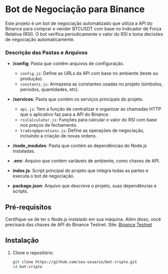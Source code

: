 # Bot de Negociação para Binance 

Este projeto é um bot de negociação automatizado que utiliza a API do Binance para comprar e vender BTCUSDT com base no Indicador de Força Relativa (RSI). O bot verifica periodicamente o valor do RSI e toma decisões de negociação automaticamente.

### Descrição das Pastas e Arquivos

- **/config**: Pasta que contém arquivos de configuração.
  - `config.js`: Define as URLs da API com base no ambiente (teste ou produção).
  - `constants.js`: Armazena as constantes usadas no projeto (símbolos, períodos, quantidades, etc).

- **/services**: Pasta que contém os serviços principais do projeto.
  - `api.js`: Tem a função de centralizar e organizar as chamadas HTTP que o aplicativo faz para a API do Binance.
  - `rsiCalculator.js`: Funções para calcular o valor do RSI com base nos preços de fechamento.
  - `tradingOperations.js`: Define as operações de negociação, incluindo a criação de novas ordens.

- **/node_modules**: Pasta que contém as dependências do Node.js instaladas.

- **.env**: Arquivo que contém variáveis de ambiente, como chaves de API.

- **index.js**: Script principal do projeto que integra todas as partes e executa o bot de negociação.

- **package.json**: Arquivo que descreve o projeto, suas dependências e scripts.

## Pré-requisitos

Certifique-se de ter o Node.js instalado em sua máquina. Além disso, você precisará das chaves de API do Binance Testnet.
Site: [Binance Testnet](https://testnet.binance.vision/)

## Instalação

1. Clone o repositório:
   ```sh
   git clone https://github.com/seu-usuario/bot-cripto.git
   cd bot-cripto


